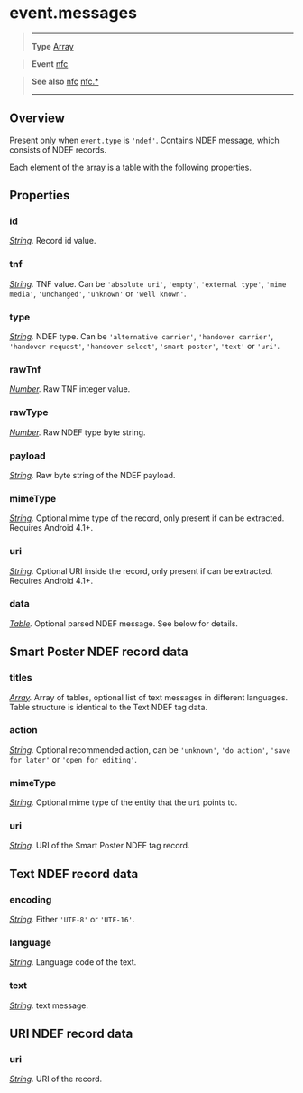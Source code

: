 # event.messages

> --------------------- ------------------------------------------------------------------------------------------
> __Type__              [Array](https://docs.coronalabs.com/api/type/Array.html)

> __Event__             [nfc](/plugin/nfc/event/nfc/index.md)

> __See also__          [nfc](/plugin/nfc/event/nfc/index.md)
>						[nfc.*](/plugin/nfc/index.md)
> --------------------- ------------------------------------------------------------------------------------------

## Overview

Present only when `event.type` is `'ndef'`. Contains NDEF message, which consists of NDEF records.

Each element of the array is a table with the following properties.

## Properties

### id
_[String](https://docs.coronalabs.com/api/type/String.html)._ Record id value.

### tnf
_[String](https://docs.coronalabs.com/api/type/String.html)._ TNF value. Can be `'absolute uri'`, `'empty'`, `'external type'`, `'mime media'`, `'unchanged'`, `'unknown'` or `'well known'`.

### type
_[String](https://docs.coronalabs.com/api/type/String.html)._ NDEF type. Can be `'alternative carrier'`, `'handover carrier'`, `'handover request'`, `'handover select'`, `'smart poster'`, `'text'` or `'uri'`.

### rawTnf
_[Number](https://docs.coronalabs.com/api/type/Number.html)._ Raw TNF integer value.

### rawType
_[Number](https://docs.coronalabs.com/api/type/Number.html)._ Raw NDEF type byte string.

### payload
_[String](https://docs.coronalabs.com/api/type/String.html)._ Raw byte string of the NDEF payload.

### mimeType
_[String](https://docs.coronalabs.com/api/type/String.html)._ Optional mime type of the record, only present if can be extracted. Requires Android 4.1+.

### uri
_[String](https://docs.coronalabs.com/api/type/String.html)._ Optional URI inside the record, only present if can be extracted. Requires Android 4.1+.

### data
_[Table](https://docs.coronalabs.com/api/type/Table.html)._ Optional parsed NDEF message. See below for details.

## Smart Poster NDEF record data

### titles
_[Array](https://docs.coronalabs.com/api/type/Array.html)._ Array of tables, optional list of text messages in different languages. Table structure is identical to the Text NDEF tag data.

### action
_[String](https://docs.coronalabs.com/api/type/String.html)._ Optional recommended action, can be `'unknown'`, `'do action'`, `'save for later'` or `'open for editing'`.

### mimeType
_[String](https://docs.coronalabs.com/api/type/String.html)._ Optional mime type of the entity that the `uri` points to.

### uri
_[String](https://docs.coronalabs.com/api/type/String.html)._ URI of the Smart Poster NDEF tag record.

## Text NDEF record data

### encoding
_[String](https://docs.coronalabs.com/api/type/String.html)._ Either `'UTF-8'` or `'UTF-16'`.

### language
_[String](https://docs.coronalabs.com/api/type/String.html)._ Language code of the text.

### text
_[String](https://docs.coronalabs.com/api/type/String.html)._ text message.

## URI NDEF record data

### uri
_[String](https://docs.coronalabs.com/api/type/String.html)._ URI of the record.